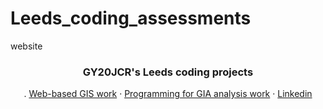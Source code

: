 # Leeds_coding_assessments
website

  <h3 align="center">GY20JCR's Leeds coding projects</h3>

  <p align="center">
    .   
    <a href="https://github.com/jord9762/Leeds_coding_assessments/tree/main/Web-based-GIS">Web-based GIS work</a>
    ·
    <a href="https://github.com/jord9762/Leeds_coding_assessments/tree/main/Programming_for_GIA_Core_Skills">Programming for GIA analysis work</a>
    ·
    <a href="https://www.linkedin.com/in/jordan-reynoldson-0a46791b7/">Linkedin</a>
  </p>
</p>
